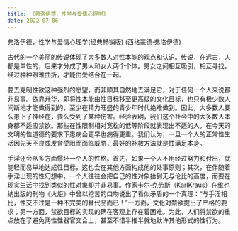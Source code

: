 ```yaml
---
title: 《弗洛伊德，性学与爱情心理学》
date: 2022-07-06
---
```


 

弗洛伊德，性学与爱情心理学(经典畅销版) (西格蒙德·弗洛伊德)

 

古代的一个美丽的传说体现了大多数人对性本能的观点和认识。传说，在远古，人都是单性的，后来才分成了男人和女人两个个体。男女之间相互吸引，相互寻找，经过种种艰难曲折，才能由爱结合在一起。

 

 

﻿要去克制性欲这种强烈的愿望，而非顺其自然地去满足它，对于任何一个人来说都非易事。依靠升华，即将性本能由性目标移至更高级的文化目标，也只有极少数人间断地才能做得到的，至少在精力旺盛的青少年时代绝难做到。因此，大多数人要么患上了神经症，要么受到了某种伤害。经验表明，我们这个社会中的大多数人本身都不适应禁欲。那些在性限制相对宽松的低等阶段就表现出不适的人，在今天的文明的性道德的要求下患病会更早也病得更重。我们认为，一旦一个人的正常性生活因先天不良或发育受阻而面临威胁，最好的补救方法就是性满足本身。

 

 

﻿手淫还会从多方面惯坏一个人的性格。首先，如果一个人不用经过努力和付出，就能轻而易举地达成性目标，这也会在其他方面构成他的处事原则；其次，在伴随着手淫出现的性幻想中，一个人往往会把自己的性对象抬到无与伦比的高度，而要在现实生活中找到类似的性对象却并非易事。作家卡尔·克劳斯（KarlKraus）在维也纳出版的刊物《火炬》中曾以挖苦的口吻说出了看似矛盾的一个真理：“与手淫相比，性交不过是一种不完美的替代品而已！”一方面，文化对禁欲提出了严格的要求；另一方面，禁欲目标的实现的确在客观上存在着困难。为此，人们将禁欲的重点放在了避免两性性器官交合上，甚至不惜半推半就地默许其他形式的性行为。

 